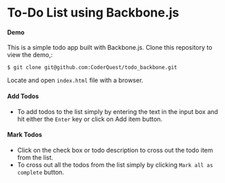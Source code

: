 # To-Do List using Backbone.js

#### Demo
This is a simple todo app built with Backbone.js. Clone this repository to view the demo,: 
```
$ git clone git@github.com:CoderQuest/todo_backbone.git
```
Locate and open `index.html` file with a browser.


#### Add Todos
* To add todos to the list simply by entering the text in the input box and hit either the `Enter` key or click on Add item button.

#### Mark Todos
* Click on the check box or todo description to cross out the todo item from the list.
* To cross out all the todos from the list simply by clicking `Mark all as complete` button.
